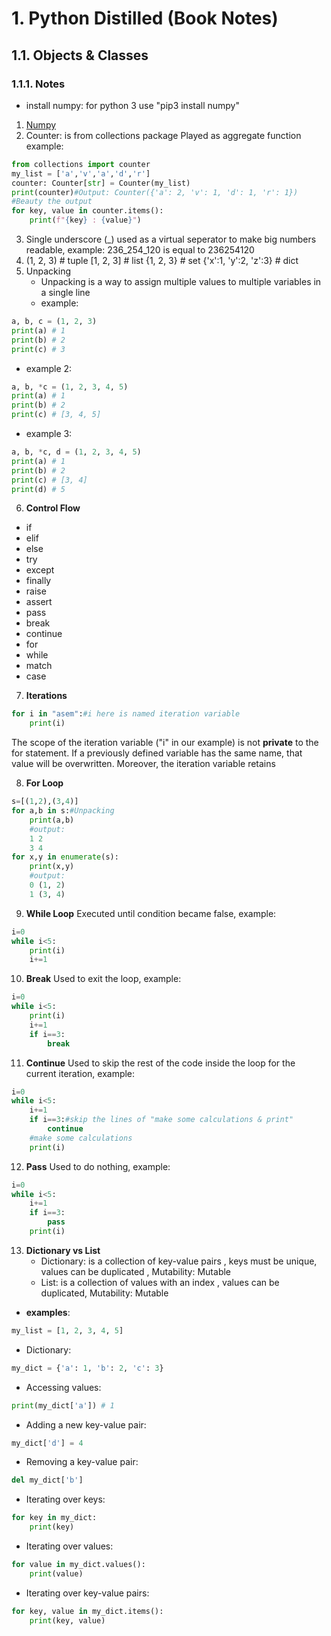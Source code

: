 # 1. Python Distilled (Book Notes)

## 1.1. Objects & Classes

### 1.1.1. Notes

- install numpy: for python 3 use "pip3 install numpy"

1.  [Numpy](https://github.com/AsemJK/pylab/blob/main/NUMPY.md)
2.  Counter: is from collections package
    Played as aggregate function
    example:

```python
from collections import counter
my_list = ['a','v','a','d','r']
counter: Counter[str] = Counter(my_list)
print(counter)#Output: Counter({'a': 2, 'v': 1, 'd': 1, 'r': 1})
#Beauty the output
for key, value in counter.items():
    print(f"{key} : {value}")
```

3. Single underscore (_) used as a virtual seperator to make big numbers readable, example: 236_254_120 is equal to 236254120
4.  (1, 2, 3) # tuple
    [1, 2, 3] # list
    {1, 2, 3} # set
    {'x':1, 'y':2, 'z':3} # dict
5. Unpacking
    - Unpacking is a way to assign multiple values to multiple variables in a single line
    - example:

```python
a, b, c = (1, 2, 3)
print(a) # 1
print(b) # 2
print(c) # 3
```

- example 2:

```python
a, b, *c = (1, 2, 3, 4, 5)
print(a) # 1
print(b) # 2
print(c) # [3, 4, 5]
```

- example 3:

```python
a, b, *c, d = (1, 2, 3, 4, 5)
print(a) # 1
print(b) # 2
print(c) # [3, 4]
print(d) # 5
```
6. **Control Flow**
- if
- elif
- else
- try
- except
- finally
- raise
- assert
- pass
- break
- continue
- for
- while
- match
- case

7. **Iterations**

```Python
for i in "asem":#i here is named iteration variable
    print(i)
```



The scope of the iteration variable ("i" in our example) is
not **private** to the for statement. If a previously defined variable has the same name, that
value will be overwritten. Moreover, the iteration variable retains

8. **For Loop**

```python
s=[(1,2),(3,4)]
for a,b in s:#Unpacking
    print(a,b) 
    #output: 
    1 2 
    3 4
for x,y in enumerate(s):
    print(x,y)
    #output:
    0 (1, 2)
    1 (3, 4)
```
9. **While Loop**
Executed until condition became false, example:
```python
i=0
while i<5:
    print(i)
    i+=1
```
10. **Break**
Used to exit the loop, example:
```python
i=0
while i<5:
    print(i)
    i+=1
    if i==3:
        break
```
11. **Continue**
Used to skip the rest of the code inside the loop for the current iteration, example:
```python
i=0
while i<5:
    i+=1
    if i==3:#skip the lines of "make some calculations & print"
        continue
    #make some calculations
    print(i)
```
12. **Pass**
Used to do nothing, example:
```python
i=0
while i<5:
    i+=1
    if i==3:
        pass
    print(i)
```
13. **Dictionary vs List**
    - Dictionary: is a collection of key-value pairs , keys must be unique, values can be duplicated , Mutability: Mutable
    - List: is a collection of values with an index , values can be duplicated, Mutability: Mutable
- **examples**:
```python
my_list = [1, 2, 3, 4, 5]
```
- Dictionary:
```python
my_dict = {'a': 1, 'b': 2, 'c': 3}
```
- Accessing values:
```python
print(my_dict['a']) # 1
```
- Adding a new key-value pair:
```python
my_dict['d'] = 4
```
- Removing a key-value pair:
```python
del my_dict['b']
```
- Iterating over keys:
```python
for key in my_dict:
    print(key)
```
- Iterating over values:
```python
for value in my_dict.values():
    print(value)
```
- Iterating over key-value pairs:
```python
for key, value in my_dict.items():
    print(key, value)
```
